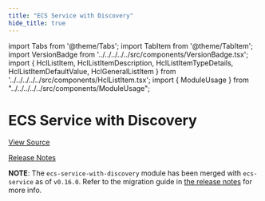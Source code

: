 ```yaml
---
title: "ECS Service with Discovery"
hide_title: true
---
```


import Tabs from '@theme/Tabs';
import TabItem from '@theme/TabItem';
import VersionBadge from '../../../../../src/components/VersionBadge.tsx';
import { HclListItem, HclListItemDescription, HclListItemTypeDetails, HclListItemDefaultValue, HclGeneralListItem } from '../../../../../src/components/HclListItem.tsx';
import { ModuleUsage } from "../../../../../src/components/ModuleUsage";

<VersionBadge repoTitle="Amazon ECS" version="0.35.6" lastModifiedVersion="0.24.1"/>

# ECS Service with Discovery

<a href="https://github.com/gruntwork-io/terraform-aws-ecs/tree/firelens/modules/ecs-service-with-discovery" className="link-button" title="View the source code for this module in GitHub.">View Source</a>

<a href="https://github.com/gruntwork-io/terraform-aws-ecs/releases/tag/v0.24.1" className="link-button" title="Release notes for only versions which impacted this module.">Release Notes</a>

**NOTE**: The `ecs-service-with-discovery` module has been merged with `ecs-service` as of `v0.16.0`. Refer to the migration
guide in [the release notes](https://github.com/gruntwork-io/terraform-aws-ecs/releases/tag/v0.16.0) for more info.


<!-- ##DOCS-SOURCER-START
{
  "originalSources": [
    "https://github.com/gruntwork-io/terraform-aws-ecs/tree/firelens/modules/ecs-service-with-discovery/readme.md",
    "https://github.com/gruntwork-io/terraform-aws-ecs/tree/firelens/modules/ecs-service-with-discovery/variables.tf",
    "https://github.com/gruntwork-io/terraform-aws-ecs/tree/firelens/modules/ecs-service-with-discovery/outputs.tf"
  ],
  "sourcePlugin": "module-catalog-api",
  "hash": "0221fe9536ef877983327387f2de7dde"
}
##DOCS-SOURCER-END -->
